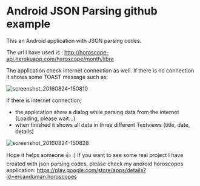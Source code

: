 # Android JSON Parsing  github example

This an Android application with JSON parsing codes.

The url I have used is : http://horoscope-api.herokuapp.com/horoscope/month/libra

The application check internet connection as well. If there is no connection it shows some TOAST message such as:

![screenshot_20160824-150810](https://cloud.githubusercontent.com/assets/11629459/17930642/0095a102-6a10-11e6-9a0b-4f782bf04065.png)


If there is internet connection;
-  the application show a dialog while parsing data from the internet (Loading, please wait...)
- when finished it shows all data in three different Textviews (title, date, details)

![screenshot_20160824-150828](https://cloud.githubusercontent.com/assets/11629459/17930724/55357426-6a10-11e6-944c-423c102537b9.png)


Hope it helps someone :+1:  :)
If you want to see some real project I have created with json parsing codes, please check my android horoscopes application: 
https://play.google.com/store/apps/details?id=ercanduman.horoscopes
